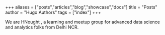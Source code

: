 +++
aliases = ["posts","articles","blog","showcase","docs"]
title = "Posts"
author = "Hugo Authors"
tags = ["index"]
+++

We are HNought , a learning and meetup group for advanced data science and analytics folks from Delhi NCR.




